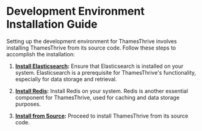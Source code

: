 # Development Environment Installation Guide

Setting up the development environment for ThamesThrive involves installing ThamesThrive from its source code. Follow these
steps to accomplish the installation:

1. **[Install Elasticsearch](../dependencies/elasticsearch.md):**
   Ensure that Elasticsearch is installed on your system. Elasticsearch is a prerequisite for ThamesThrive's functionality,
   especially for data storage and retrieval.

2. **[Install Redis](../dependencies/redis.md):**
   Install Redis on your system. Redis is another essential component for ThamesThrive, used for caching and data storage
   purposes.

3. **[Install from Source](../source/index.md):**
   Proceed to install ThamesThrive from its source code. 
